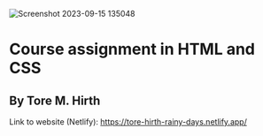 ![Screenshot 2023-09-15 135048](https://github.com/Torehirth/Rainy-Days/assets/116200852/eb2015f3-a014-4e98-9a6a-617c123a4b0f)


# Course assignment in HTML and CSS 
## By Tore M. Hirth

Link to website (Netlify): https://tore-hirth-rainy-days.netlify.app/
